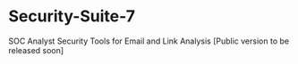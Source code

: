 # Security-Suite-7
SOC Analyst Security Tools for Email and Link Analysis [Public version to be released soon]

